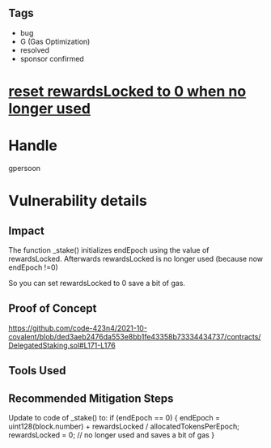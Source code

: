 ## Tags

- bug
- G (Gas Optimization)
- resolved
- sponsor confirmed

# [reset rewardsLocked to 0 when no longer used](https://github.com/code-423n4/2021-10-covalent-findings/issues/13) 

# Handle

gpersoon


# Vulnerability details

## Impact
The function _stake() initializes endEpoch using the value of rewardsLocked.
Afterwards rewardsLocked is no longer used (because now endEpoch !=0)

So you can set rewardsLocked to 0 save a bit of gas.

## Proof of Concept
https://github.com/code-423n4/2021-10-covalent/blob/ded3aeb2476da553e8bb1fe43358b73334434737/contracts/DelegatedStaking.sol#L171-L176

## Tools Used

## Recommended Mitigation Steps
Update to code of  _stake() to:
if (endEpoch == 0) {
           endEpoch = uint128(block.number) + rewardsLocked / allocatedTokensPerEpoch;
           rewardsLocked = 0; // no longer used and saves a bit of gas
}

